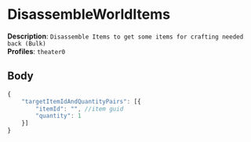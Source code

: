 # DisassembleWorldItems

**Description**: `Disassemble Items to get some items for crafting needed back (Bulk)` \
**Profiles**: `theater0`

## Body
```js
{
    "targetItemIdAndQuantityPairs": [{
        "itemId": "", //item guid
        "quantity": 1
    }]
}
```
